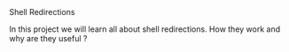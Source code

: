 <html>
<head>
Shell Redirections
</head>
<body>
<p>
In this project we will learn all about shell redirections. How they work and why are they useful ?
</p>
</body>
</html>